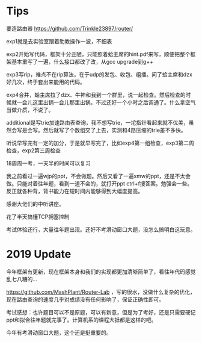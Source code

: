 # Tips

要造路由器 https://github.com/Trinkle23897/router/

exp1就是去实验室跟着助教操作一波，不细表

exp2开始写代码，框架十分丑陋，只能照着蛤主席的hint.pdf来写，顺便把整个框架基本重写了一遍，什么接口都改了改，从gcc upgrade到g++

exp3写rip，难点不在rip算法，在于udp的发包、收包、组播。问了蛤主席和dzx好几次，终于套出来能用的代码。

exp4合并，蛤主席拉了dzx、牛神和我到一个群里，说一起检查。然后检查的时候就一会儿这里出锅一会儿那里出锅。不过还好一个小时之后调通了。什么拿空气当做介质，不说了。

additional是写trie加速路由表查询，我不想写trie，一坨指针看起来就不优美，虽然会写是会写。然后就写了个数组交了上去，实测和4路压缩的trie差不多快。

听说早写完有一定的加分，于是就早写完了，比如exp4第一组检查，exp3第二周检查，exp2第三周检查

18周周一考，一天半的时间可以复习

我之前看过一遍wjp的ppt，不会做题。然后又看了一遍xmw的ppt，还是不太会做。只能对着往年题，看到一道不会的，就打开ppt ctrl+f搜答案。勉强会一些。反正就各种背，背书能力在短时间内能够得到大幅度提高。

感谢大佬们的中听讲座。

花了半天搞懂TCP拥塞控制

考试体验还行，大量往年题出现。还好不考滑动窗口大题，没怎么搞明白这玩意。

# 2019 Update

今年框架有更新，现在框架本身和我们的实现都更加清晰简单了，看往年代码感觉乱七八糟的...

https://github.com/MashPlant/Router-Lab ，写的很水，没做什么复杂的优化，现在路由查询的速度几乎对成绩没有任何影响了，保证正确性即可。

考试感想：也许题目可以不是原题，可以有新意，但是为了考好，还是只需要硬记ppt和拟合往年题就完事了。计算机系的课程大抵都是这样的吧。

今年有考滑动窗口大题，这个还是挺重要的。
